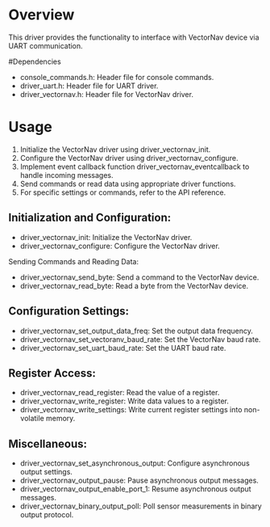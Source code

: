 
# Overview

This driver provides the functionality to interface with VectorNav device via UART communication.

#Dependencies

- console_commands.h: Header file for console commands.
- driver_uart.h: Header file for UART driver.
- driver_vectornav.h: Header file for VectorNav driver.


# Usage

1. Initialize the VectorNav driver using driver_vectornav_init.
2. Configure the VectorNav driver using driver_vectornav_configure.
3. Implement event callback function driver_vectornav_eventcallback to handle incoming messages.
4. Send commands or read data using appropriate driver functions.
5. For specific settings or commands, refer to the API reference.


## Initialization and Configuration:

- driver_vectornav_init: Initialize the VectorNav driver.
- driver_vectornav_configure: Configure the VectorNav driver.

Sending Commands and Reading Data:

- driver_vectornav_send_byte: Send a command to the VectorNav device.
- driver_vectornav_read_byte: Read a byte from the VectorNav device.

## Configuration Settings:

- driver_vectornav_set_output_data_freq: Set the output data frequency.
- driver_vectornav_set_vectoranv_baud_rate: Set the VectorNav baud rate.
- driver_vectornav_set_uart_baud_rate: Set the UART baud rate.

## Register Access:

- driver_vectornav_read_register: Read the value of a register.
- driver_vectornav_write_register: Write data values to a register.
- driver_vectornav_write_settings: Write current register settings into non-volatile memory.

## Miscellaneous:

- driver_vectornav_set_asynchronous_output: Configure asynchronous output settings.
- driver_vectornav_output_pause: Pause asynchronous output messages.
- driver_vectornav_output_enable_port_1: Resume asynchronous output messages.
- driver_vectornav_binary_output_poll: Poll sensor measurements in binary output protocol.

